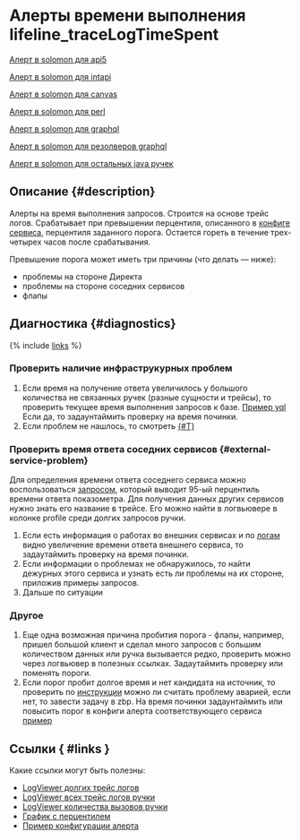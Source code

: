 # Алерты времени выполнения lifeline_traceLogTimeSpent

[Алерт в solomon для api5](https://solomon.yandex-team.ru/admin/projects/direct/alerts/lifeline_traceLogTimeSpent-direct.api5)

[Алерт в solomon для intapi](https://solomon.yandex-team.ru/admin/projects/direct/alerts/lifeline_traceLogTimeSpent-direct.intapi)

[Алерт в solomon для canvas](https://solomon.yandex-team.ru/admin/projects/direct/alerts/lifeline_traceLogTimeSpent-direct.canvas)

[Алерт в solomon для perl](https://solomon.yandex-team.ru/admin/projects/direct/alerts/lifeline_traceLogTimeSpent-direct.web.perl)

[Алерт в solomon для graphql](https://solomon.yandex-team.ru/admin/projects/direct/alerts/lifeline_traceLogTimeSpent-direct.web.grid.api)

[Алерт в solomon для резолверов graphql](https://solomon.yandex-team.ru/admin/projects/direct/alerts/lifeline_traceLogTimeSpent-direct.web.grid)

[Алерт в solomon для остальных java ручек](https://solomon.yandex-team.ru/admin/projects/direct/alerts/lifeline_traceLogTimeSpent-direct.web.java)

## Описание {#description}

Алерты на время выполнения запросов. Строится на основе трейс логов. Срабатывает при превышении перцентиля, описанного в [конфиге сервиса](https://a.yandex-team.ru/arc/trunk/arcadia/direct/solo/registered/alert/infra/lifeline/config/threshold/traceLogDbWriteCalls-direct.intapi.json?rev=r8120867#L6), перцентиля заданного порога.
Остается гореть в течение трех-четырех часов после срабатывания.

Превышение порога может иметь три причины (что делать — ниже):
- проблемы на стороне Директа
- проблемы на стороне соседних сервисов
- флапы

## Диагностика {#diagnostics}
{% include [links](_includes/release-threshold.md) %}

### Проверить наличие инфраструкурных проблем
1. Если время на получение ответа увеличилось у большого количества не связанных ручек (разные сущности и трейсы), то проверить текущее время выполнения запросов к базе. [Пример yql](https://yql.yandex-team.ru/Operations/YKe6ExJKfbwxERg8vBWSixp1aBrEX4uujt1Eeq6_Xwg=)
   Если да, то задаунтаймить проверку на время починки.
1. Если проблем не нашлось, то смотреть [{#T}](#external-service-problem)

### Проверить время ответа соседних сервисов {#external-service-problem}
Для определения времени ответа соседнего сервиса можно воспользоваться [запросом](https://yql.yandex-team.ru/Operations/YKe6DBJKfbwxERg0RPx-PB5ezNQBprGJUo6RuGBDa3Y=), который выводит 95-ый перцентиль времени ответа показометра.
Для получения данных других сервисов нужно знать его название в трейсе. Его можно найти в логвьювере в колонке profile среди долгих запросов ручки.
1. Если есть информация о работах во внешних сервисах и по [логам](https://direct.yandex.ru/logviewer/#~(logType~'trace~form~(from~'20210419T000000~to~'20210419T235959~fields~(~'log_time~'service~'method~'tags~'trace_id~'span_id~'ela~'cpu_user~'profile)~conditions~(method~'bids.get)~limit~100~offset~0~reverseOrder~false~showTraceIdRelated~false))$) видно увеличение времени ответа внешнего сервиса, то задаутаймить проверку на время починки.
2. Если информации о проблемах не обнаружилось, то найти дежурных этого сервиса и узнать есть ли проблемы на их стороне, приложив примеры запросов.
3. Дальше по ситуации

### Другое
1. Еще одна возможная причина пробития порога - флапы, например, пришел большой клиент и сделал много запросов с большим количеством данных или ручка вызывается редко, проверить можно через логвьювер в полезных ссылках. Задаутаймить проверку или поменять пороги.
1. Если порог пробит долгое время и нет кандидата на источник, то проверить по [инструкции](../../../incidents/how-to-report.md) можно ли считать проблему аварией, если нет, то завести задачу в zbp. На время починки задаунтаймить или повысить порог в конфиги алерта соответствующего сервиса [пример](https://a.yandex-team.ru/arc/trunk/arcadia/direct/solo/registered/alert/infra/lifeline/config/threshold/traceLogTimeSpent-direct.web.java.json)

## Ссылки { #links }
Какие ссылки могут быть полезны:
- [LogViewer долгих трейс логов](https://direct.yandex.ru/logviewer/#~(logType~'messages~form~(fields~(~'log_time~'host~'service~'method~'trace_id~'span_id~'prefix~'log_level~'class_name~'message)~conditions~(method~'*25TraceLogSystemMonitoringJob*25~message~'*25slow_trace_log_in*25keywordbids.get*25)~limit~100~offset~0~reverseOrder~true~showTraceIdRelated~false))$)
- [LogViewer всех трейс логов ручки](https://direct.yandex.ru/logviewer/#~(logType~'trace~form~(fields~(~'log_time~'service~'method~'tags~'trace_id~'span_id~'ela~'cpu_user~'profile)~conditions~(method~'keywordbids.get)~limit~100~offset~0~reverseOrder~true~showTraceIdRelated~false))$)
- [LogViewer количества вызовов ручки](https://direct.yandex.ru/logviewer/#~(logType~'trace~form~(fields~(~'log_time)~conditions~(method~'keywordbids.get)~limit~100~offset~0~reverseOrder~true~showTraceIdRelated~false~showStats~true~sortByCount~false~logTimeGroupBy~'HOUR))$)
- [График с перцентилем](https://solomon.yandex-team.ru/?project=direct&cluster=app_java-jobs&service=common-metrics&l.host=CLUSTER&l.sensor=traceLogTimeSpent&l.monitoring_method=grid.api.BannersQuery&graph=auto&transform=moving_average&movingWindow=1h&overLinesTransform=WEIGHTED_PERCENTILE&percentiles=95&b=1w&e=&l.bin=*)
- [Пример конфигурации алерта](https://a.yandex-team.ru/arc/trunk/arcadia/direct/solo/registered/alert/infra/lifeline/config/threshold/traceLogTimeSpent-direct.web.java.json)
